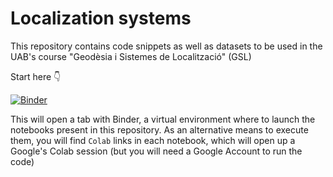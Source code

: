 # Localization systems

This repository contains code snippets as well as datasets to be used in the UAB's course "Geodèsia i Sistemes de Localització" (GSL)

Start here 👇

[![Binder](https://mybinder.org/badge_logo.svg)](https://mybinder.org/v2/gh/mgfernan/gsl_uab/HEAD)

This will open a tab with Binder, a virtual environment where to launch the notebooks present in this repository.
As an alternative means to execute them, you will find `Colab` links in each notebook, which will open up a 
Google's Colab session (but you will need a Google Account to run the code)


